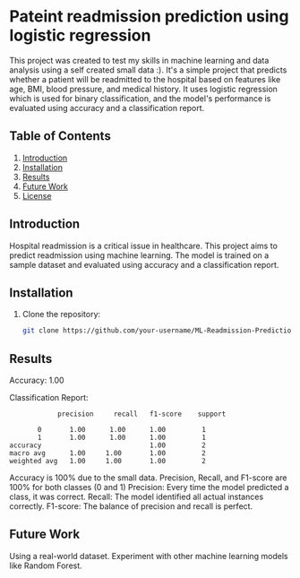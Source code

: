 # Pateint readmission prediction using logistic regression

This project was created to test my skills in machine learning and data analysis using a self created small data :). It's a simple project that predicts whether a patient will be readmitted to the hospital based on features like age, BMI, blood pressure, and medical history. It uses logistic regression which is used for binary classification, and the model's performance is evaluated using accuracy and a classification report.

## Table of Contents
1. [Introduction](#introduction)
2. [Installation](#installation)
3. [Results](#results)
4. [Future Work](#future-work)
5. [License](#license)

## Introduction
Hospital readmission is a critical issue in healthcare. This project aims to predict readmission using machine learning. The model is trained on a sample dataset and evaluated using accuracy and a classification report.

## Installation
1. Clone the repository:
   ```bash
   git clone https://github.com/your-username/ML-Readmission-Prediction.git


## Results
   Accuracy: 1.00
   
Classification Report:

                precision     recall   f1-score    support

           0       1.00      1.00      1.00         1
           1       1.00      1.00      1.00         1
    accuracy                           1.00         2
    macro avg      1.00     1.00       1.00         2
    weighted avg   1.00     1.00       1.00         2
    
Accuracy is 100% due to the small data. Precision, Recall, and F1-score are  100% for both classes (0 and 1)
Precision: Every time the model predicted a class, it was correct. Recall: The model identified all actual instances correctly. F1-score: The balance of precision and recall is perfect.


## Future Work 
Using a real-world dataset.
Experiment with other machine learning models like Random Forest.

   
